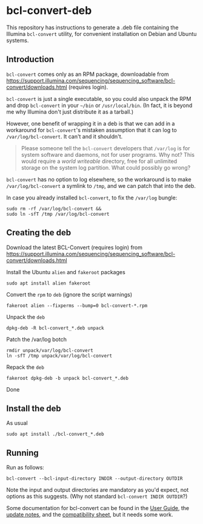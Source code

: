 # bcl-convert-deb

This repository has instructions to generate a .deb file containing the
Illumina `bcl-convert` utility, for convenient installation on Debian and
Ubuntu systems.


## Introduction

`bcl-convert` comes only as an RPM package, downloadable from
<https://support.illumina.com/sequencing/sequencing_software/bcl-convert/downloads.html>
(requires login).

`bcl-convert` is just a single executable, so you could also unpack the RPM
and drop `bcl-convert` in your `~/bin` or `/usr/local/bin`.  (In fact, it is
beyond me why Illumina don't just distribute it as a tarball.)

However, one benefit of wrapping it in a deb is that we can add in a workaround
for `bcl-convert`'s mistaken assumption that it can log to `/var/log/bcl-convert`.
It can't and it shouldn't.

> Please someone tell the `bcl-convert` developers that `/var/log` is for
> system software and daemons, not for user programs.  Why not?  This would
> require a _world writeable_ directory, free for all unlimited storage on
> the system log partition.  What could possibly go wrong?

`bcl-convert` has no option to log elsewhere, so the workaround is to make
`/var/log/bcl-convert` a symlink to `/tmp`, and we can patch that into the
deb.

In case you already installed `bcl-convert`, to fix the `/var/log` bungle:

    sudo rm -rf /var/log/bcl-convert &&
    sudo ln -sfT /tmp /var/log/bcl-convert


## Creating the deb

Download the latest BCL-Convert (requires login) from
<https://support.illumina.com/sequencing/sequencing_software/bcl-convert/downloads.html>

Install the Ubuntu `alien` and `fakeroot` packages

    sudo apt install alien fakeroot

Convert the `rpm` to `deb` (ignore the script warnings)

    fakeroot alien --fixperms --bump=0 bcl-convert-*.rpm

Unpack the `deb`

    dpkg-deb -R bcl-convert_*.deb unpack

Patch the /var/log botch

    rmdir unpack/var/log/bcl-convert
    ln -sfT /tmp unpack/var/log/bcl-convert

Repack the `deb`

    fakeroot dpkg-deb -b unpack bcl-convert_*.deb

Done


## Install the deb

As usual

    sudo apt install ./bcl-convert_*.deb


## Running

Run as follows:

    bcl-convert --bcl-input-directory INDIR --output-directory OUTDIR

Note the input and output directories are mandatory as you'd expect, not
options as this suggests.  (Why not standard `bcl-convert INDIR OUTDIR`?)

Some documentation for bcl-convert can be found in the
[User Guide](https://support-docs.illumina.com/SW/BCL_Convert/Content/SW/FrontPages/BCL_Convert.htm),
the [update notes](https://support.illumina.com/bulletins/2020/10/upgrading-from-bcl2fastq-to-bcl-convert.html),
and the [compatibility sheet](https://support.illumina.com/sequencing/sequencing_software/bcl-convert/compatibility.html),
but it needs some work.

